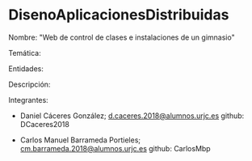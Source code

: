 # DisenoAplicacionesDistribuidas

Nombre: "Web de control de clases e instalaciones de un gimnasio"

Temática: 

Entidades:

Descripción:

Integrantes:
- Daniel Cáceres González; d.caceres.2018@alumnos.urjc.es
github: DCaceres2018

- Carlos Manuel Barrameda Portieles; cm.barrameda.2018@alumnos.urjc.es
github: CarlosMbp

